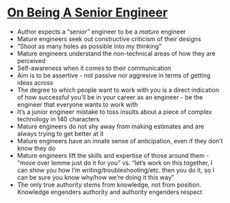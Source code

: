 # [On Being A Senior Engineer](https://www.kitchensoap.com/2012/10/25/on-being-a-senior-engineer/)

* Author expects a “senior” engineer to be a *mature* engineer
* Mature engineers seek out constructive criticism of their designs
* “Shoot as many holes as possible into my thinking”
* Mature engineers understand the non-technical areas of how they are perceived
* Self-awareness when it comes to their communication
* Aim is to be assertive - not passive nor aggresive in terms of getting ideas across
* The degree to which people want to work with you is a direct indication of how successful you’ll be in your career as an engineer - be the engineer that everyone wants to work with
* It’s a junior engineer mistake to toss insults about a piece of complex technology in 140 characters
* Mature engineers do not shy away from making estimates and are always trying to get better at it
* Mature engineers have an innate sense of anticipation, even if they don’t know they do
* Mature engineers lift the skills and expertise of those around them - “move over lemme just do it for you” vs. “let’s work on this together, I can show you how I’m writing/troubleshooting/etc. then you do it, so I can be sure you know why/how we’re doing it this way”
* The only true authority stems from knowledge, not from position. Knowledge engenders authority and authority engenders respect
